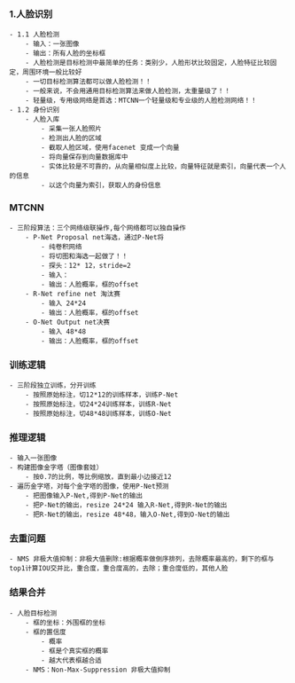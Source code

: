 ### 1.人脸识别
    - 1.1 人脸检测
        - 输入：一张图像
        - 输出：所有人脸的坐标框
        - 人脸检测是目标检测中最简单的任务：类别少，人脸形状比较固定，人脸特征比较固定，周围环境一般比较好
        - 一切目标检测算法都可以做人脸检测！！
        - 一般来说，不会用通用目标检测算法来做人脸检测，太重量级了！！
        - 轻量级，专用级网络是首选：MTCNN一个轻量级和专业级的人脸检测网络！！
    - 1.2 身份识别
        - 人脸入库
            - 采集一张人脸照片
            - 检测出人脸的区域
            - 截取人脸区域，使用facenet 变成一个向量
            - 将向量保存到向量数据库中
            - 实体比较是不可靠的，从向量相似度上比较，向量特征就是索引，向量代表一个人的信息
            - 以这个向量为索引，获取人的身份信息
### MTCNN 
    - 三阶段算法：三个网络级联操作,每个网络都可以独自操作
        - P-Net Proposal net海选，通过P-Net将
            - 纯卷积网络
            - 将切图和海选一起做了！！
            - 探头：12* 12，stride=2
            - 输入：
            - 输出：人脸概率，框的offset
        - R-Net refine net 淘汰赛
            - 输入 24*24
            - 输出：人脸概率，框的offset
        - O-Net Output net决赛
            - 输入 48*48
            - 输出：人脸概率，框的offset
### 训练逻辑
    - 三阶段独立训练，分开训练
        - 按照原始标注，切12*12的训练样本，训练P-Net
        - 按照原始标注，切24*24训练样本，训练R-Net
        - 按照原始标注，切48*48训练样本，训练O-Net
### 推理逻辑
    - 输入一张图像
    - 构建图像金字塔（图像套娃）
        - 按0.7的比例，等比例缩放，直到最小边接近12
    - 遍历金字塔，对每个金字塔的图像，使用P-Net预测
        - 把图像输入P-Net,得到P-Net的输出
        - 把P-Net的输出，resize 24*24 输入R-Net,得到R-Net的输出
        - 把R-Net的输出，resize 48*48，输入O-Net,得到O-Net的输出
### 去重问题
    - NMS 非极大值抑制：非极大值删除:根据概率做倒序排列，去除概率最高的，剩下的框与top1计算IOU交并比，重合度，重合度高的，去除；重合度低的，其他人脸
### 结果合并
    - 人脸目标检测
        - 框的坐标：外围框的坐标
        - 框的置信度
            - 概率
            - 框是个真实框的概率
            - 越大代表框越合适
        - NMS：Non-Max-Suppression 非极大值抑制

